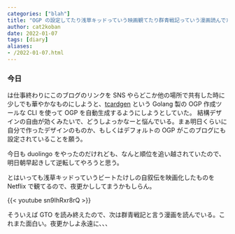 ```yaml
---
categories: ["blah"]
title: "OGP の設定してたり浅草キッドっていう映画観てたり群青戦記っていう漫画読んでたり"
author: cat2koban
date: 2022-01-07
tags: [diary]
aliases:
- /2022-01-07.html
---
```


### 今日

は仕事終わりにこのブログのリンクを SNS やらどこか他の場所で共有した時に少しでも華やかなものにしようと、[tcardgen](https://github.com/Ladicle/tcardgen) という Golang 製の OGP 作成ツールな CLI を使って OGP を自動生成するようにしようとしていた。
結構デザインの自由が効くみたいで、どうしよっかなーと悩んでいる。まぁ明日くらいに自分で作ったデザインのものか、もしくはデフォルトの OGP がこのブログにも設定されていることを願う。

今日も duolingo をやったのだけれども、なんと順位を追い越されていたので、明日朝早起きして逆転してやろうと思う。

とはいっても浅草キッドっていうビートたけしの自叙伝を映画化したものを Netflix で観てるので、夜更かししてまうかもしらん。

{{< youtube sn9IhRxr8rQ >}}

そういえば GTO を読み終えたので、次は群青戦記と言う漫画を読んでいる。これまた面白い。夜更かしよ永遠に、、、
